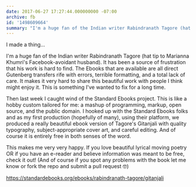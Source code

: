 ```yaml
---
date: 2017-06-27 17:27:44.000000000 -07:00
archive: fb
id: '1498609664'
summary: "I'm a huge fan of the Indian writer Rabindranath Tagore (hat tip to Marianna Khumri's Facebook-avoidant husband). It has been a source of frustration that his work is hard to find. The Ebooks that are available are all direct Gutenberg transfers rife with errors, terrible formatting, and a total lack of care. It makes it very hard to share this beautiful work with people I think might enjoy it. This is something I've wanted to fix for a long time."
---
```


I made a thing...

I'm a huge fan of the Indian writer Rabindranath Tagore (hat tip to Marianna Khumri's Facebook-avoidant husband). It has been a source of frustration that his work is hard to find. The Ebooks that are available are all direct Gutenberg transfers rife with errors, terrible formatting, and a total lack of care. It makes it very hard to share this beautiful work with people I think might enjoy it. This is something I've wanted to fix for a long time. 

Then last week I caught wind of the Standard Ebooks project. This is like a hobby custom tailored for me: a mashup of programming, markup, open source, and the public domain. I hooked up with the Standard Ebooks folks and as my first production (hopefully of many), using their platform, we produced a really beautiful ebook version of Tagore's Gitanjali with quality typography, subject-appropriate cover art, and careful editing. And of course it is entirely free in both senses of the word.

This makes me very very happy. If you love beautiful lyrical moving poetry OR if you have an e-reader and believe information was meant to be free, check it out! (And of course if you spot any problems with the book let me know or fork the repo and submit a pull request 🤓)

https://standardebooks.org/ebooks/rabindranath-tagore/gitanjali
